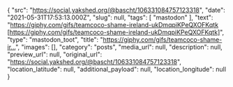 {
  "src": "https://social.yakshed.org/@bascht/106331084757123318",
  "date": "2021-05-31T17:53:13.000Z",
  "slug": null,
  "tags": [
    "mastodon"
  ],
  "text": "https://giphy.com/gifs/teamcoco-shame-ireland-ukDmqpiKPeQXOFKqtk [https://giphy.com/gifs/teamcoco-shame-ireland-ukDmqpiKPeQXOFKqtk]",
  "type": "mastodon_toot",
  "title": "https://giphy.com/gifs/teamcoco-shame-ir…",
  "images": [],
  "category": "posts",
  "media_url": null,
  "description": null,
  "preview_url": null,
  "original_url": "https://social.yakshed.org/@bascht/106331084757123318",
  "location_latitude": null,
  "additional_payload": null,
  "location_longitude": null
}